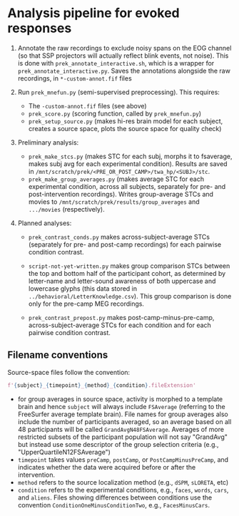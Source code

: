 # Analysis pipeline for evoked responses

1. Annotate the raw recordings to exclude noisy spans on the EOG channel (so
   that SSP projectors will actually reflect blink events, not noise). This is
   done with `prek_annotate_interactive.sh`, which is a wrapper for
   `prek_annotate_interactive.py`. Saves the annotations alongside the raw
   recordings, in `*-custom-annot.fif` files

2. Run `prek_mnefun.py` (semi-supervised preprocessing). This requires:
    - The `-custom-annot.fif` files (see above)
    - `prek_score.py` (scoring function, called by `prek_mnefun.py`)
    - `prek_setup_source.py` (makes hi-res brain model for each subject,
      creates a source space, plots the source space for quality check)

3. Preliminary analysis:
    - `prek_make_stcs.py` (makes STC for each subj, morphs it to fsaverage,
      makes subj avg for each experimental condition). Results
      are saved in `/mnt/scratch/prek/<PRE_OR_POST_CAMP>/twa_hp/<SUBJ>/stc`.
    - `prek_make_group_averages.py` (makes average STC for each experimental
      condition, across all subjects, separately for pre- and post-intervention
      recordings). Writes group-average STCs and movies to
      `/mnt/scratch/prek/results/group_averages` and `.../movies`
      (respectively).

4. Planned analyses:
    - `prek_contrast_conds.py` makes across-subject-average STCs (separately
      for pre- and post-camp recordings) for each pairwise condition contrast.

    - `script-not-yet-written.py` makes group comparison STCs between the top
      and bottom half of the participant cohort, as determined by letter-name
      and letter-sound awareness of both uppercase and lowercase glyphs (this
      data stored in `../behavioral/LetterKnowledge.csv`). This group
      comparison is done only for the pre-camp MEG recordings.

    - `prek_contrast_prepost.py` makes post-camp-minus-pre-camp,
      across-subject-average STCs for each condition and for each pairwise
      condition contrast.

## Filename conventions

Source-space files follow the convention:

```python
f'{subject}_{timepoint}_{method}_{condition}.fileExtension'
```

- for group averages in source space, activity is morphed to a template brain
  and hence `subject` will always include `FSAverage` (referring to the
  FreeSurfer average template brain). File names for group averages also
  include the number of participants averaged, so an average based on all 48
  participants will be called `GrandAvgN48FSAverage`. Averages of more
  restricted subsets of the participant population will not say "GrandAvg" but
  instead use some descriptor of the group selection criteria (e.g.,
  "UpperQuartileN12FSAverage")
- `timepoint` takes values `preCamp`, `postCamp`, or `PostCampMinusPreCamp`,
  and indicates whether the data were acquired before or after the
  intervention.
- `method` refers to the source localization method (e.g., `dSPM`, `sLORETA`,
  etc)
- `condition` refers to the experimental conditions, e.g., `faces`, `words`,
  `cars`, and `aliens`. Files showing differences between conditions use the
  convention `ConditionOneMinusConditionTwo`, e.g., `FacesMinusCars`.
